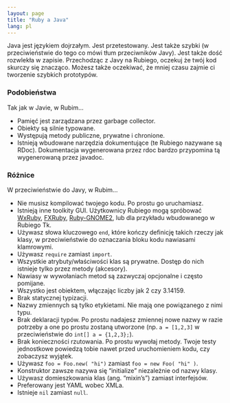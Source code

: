 ```yaml
---
layout: page
title: "Ruby a Java"
lang: pl
---
```


Java jest językiem dojrzałym. Jest przetestowany. Jest także szybki (w
przeciwieństwie do tego co mówi tłum przeciwników Javy). Jest także dość
rozwlekła w zapisie. Przechodząc z Javy na Rubiego, oczekuj że twój kod
skurczy się znacząco. Możesz także oczekiwać, że mniej czasu zajmie ci
tworzenie szybkich prototypów.

### Podobieństwa

Tak jak w Javie, w Rubim…

* Pamięć jest zarządzana przez garbage collector.
* Obiekty są silnie typowane.
* Występują metody publiczne, prywatne i chronione.
* Istnieją wbudowane narzędzia dokumentujące (te Rubiego nazywane są
  RDoc). Dokumentacja wygenerowana przez rdoc bardzo przypomina tą
  wygenerowaną przez javadoc.

### Różnice

W przeciwieństwie do Javy, w Rubim…

* Nie musisz kompilować twojego kodu. Po prostu go uruchamiasz.
* Istnieją inne toolkity GUI. Użytkownicy Rubiego mogą spróbować
  [WxRuby][1], [FXRuby][2], [Ruby-GNOME2][3], lub dla przykładu
  wbudowanego w Rubiego Tk.
* Używasz słowa kluczowego `end`, które kończy definicję takich rzeczy
  jak klasy, w przeciwieństwie do oznaczania bloku kodu nawiasami
  klamrowymi.
* Używasz `require` zamiast `import`.
* Wszystkie atrybuty/właściwości klas są prywatne. Dostęp do nich
  istnieje tylko przez metody (akcesory).
* Nawiasy w wywołaniach metod są zazwyczaj opcjonalne i często pomijane.
* Wszystko jest obiektem, włączając liczby jak 2 czy 3.14159.
* Brak statycznej typizacji.
* Nazwy zmiennych są tylko etykietami. Nie mają one powiązanego z nimi
  typu.
* Brak deklaracji typów. Po prostu nadajesz zmiennej nowe nazwy w razie
  potrzeby a one po prostu zostaną utworzone (np. `a = [1,2,3]` w
  przeciwieństwie do `int[] a = {1,2,3};`).
* Brak konieczności rzutowania. Po prostu wywołaj metody. Twoje testy
  jednostkowe powiedzą tobie nawet przed uruchomieniem kodu, czy
  zobaczysz wyjątek.
* Używasz `foo = Foo.new( "hi")` zamiast `foo = new Foo( "hi" )`.
* Konstruktor zawsze nazywa się “initialize” niezależnie od nazwy klasy.
* Używasz domieszkowania klas (ang. “mixin’s”) zamiast interfejsów.
* Preferowany jest YAML wobec XMLa.
* Istnieje `nil` zamiast `null`.



[1]: http://wxruby.rubyforge.org/wiki/wiki.pl
[2]: http://www.fxruby.org/
[3]: http://ruby-gnome2.sourceforge.jp/
